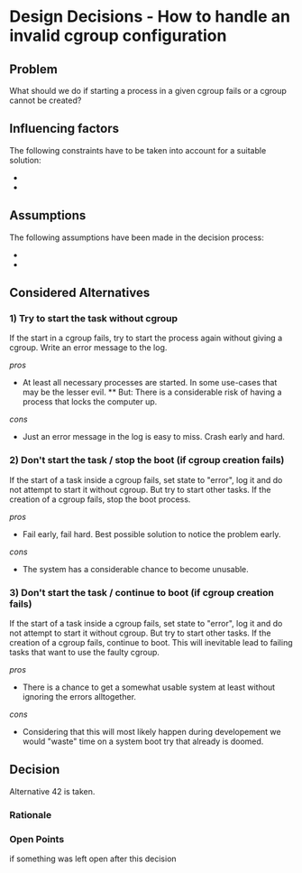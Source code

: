 # Design Decisions - How to handle an invalid cgroup configuration

## Problem

What should we do if starting a process in a given cgroup fails or a cgroup cannot be
created?

## Influencing factors

The following constraints have to be taken into account for a suitable solution:
* <first>
* <second>



## Assumptions

The following assumptions have been made in the decision process:
* <first>
* <second>



## Considered Alternatives

### 1) Try to start the task without cgroup

If the start in a cgroup fails, try to start the process again without giving a cgroup.
Write an error message to the log.

*pros*
* <first> At least all necessary processes are started. In some use-cases that may be the lesser evil.
** But: There is a considerable risk of having a process that locks the computer up.

*cons*
* <first> Just an error message in the log is easy to miss. Crash early and hard.

### 2) Don't start the task / stop the boot (if cgroup creation fails)

If the start of a task inside a cgroup fails, set state to "error", log it and do not attempt to start it without cgroup. But try to start other tasks.
If the creation of a cgroup fails, stop the boot process.

*pros*
* <first> Fail early, fail hard. Best possible solution to notice the problem early.

*cons*
* <first> The system has a considerable chance to become unusable.

### 3) Don't start the task / continue to boot (if cgroup creation fails)

If the start of a task inside a cgroup fails, set state to "error", log it and do not attempt to start it without cgroup. But try to start other tasks.
If the creation of a cgroup fails, continue to boot. This will inevitable lead to failing tasks that want to use the faulty cgroup.

*pros*
* <first> There is a chance to get a somewhat usable system at least without ignoring the errors alltogether.

*cons*
* <first> Considering that this will most likely happen during developement we would "waste" time on a system boot try that already is doomed.

## Decision

Alternative 42 is taken.

### Rationale

### Open Points

if something was left open after this decision
